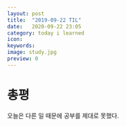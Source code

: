 ```yaml
---
layout: post
title:  "2019-09-22 TIL"
date:   2020-09-22 23:05
category: today i learned
icon: 
keywords: 
image: study.jpg
preview: 0
---
```



# 총평

오늘은 다른 일 때문에 공부를 제대로 못했다.